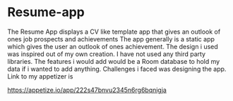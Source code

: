 # Resume-app
The Resume  App displays a CV like template app that gives an outlook of ones job prospects and achievements 
The app generally is a static app which gives the user an outlook of ones achievement.
The design i used was inspired out of my own creation. 
I have not used any third party libraries.
The features i would add would be a Room database to hold my data if i wanted to add anything.
Challenges i faced was designing the app.
Link to my appetizer is  

https://appetize.io/app/222s47bnvu2345n6rg6bqnigja




